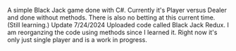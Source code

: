 A simple Black Jack game done with C#. Currently it's Player versus Dealer and done without methods. There is also no betting at this current time. (Still learning.) 
Update 7/24/2024 Uploaded code called Black Jack Redux. I am reorganzing the code using methods since I learned it. Right now it's only just single player and is a work in progress. 

